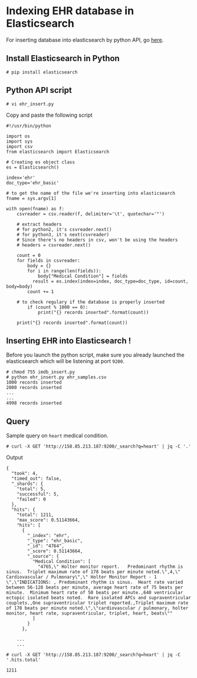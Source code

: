 # Indexing EHR database in Elasticsearch

For inserting database into elasticsearch by python API, go <a href=https://elasticsearch-py.readthedocs.io/en/master/>here</a>. 

## Install Elasticsearch in Python
```
# pip install elasticsearch
```

## Python API script

```
# vi ehr_insert.py
```
Copy and paste the following script

```
#!/usr/bin/python

import os
import sys
import csv
from elasticsearch import Elasticsearch

# Creating es object class
es = Elasticsearch()

index='ehr'
doc_type='ehr_basic'

# to get the name of the file we're inserting into elasticsearch
fname = sys.argv[1]

with open(fname) as f:
    csvreader = csv.reader(f, delimiter='\t', quotechar='"')

    # extract headers
    # for python2, it's csvreader.next()
    # for python3, it's next(csvreader)
    # Since there's no headers in csv, won't be using the headers
    # headers = csvreader.next() 
 
    count = 0
    for fields in csvreader:
        body = {}
        for i in range(len(fields)):
            body["Medical Condition"] = fields
	      result = es.index(index=index, doc_type=doc_type, id=count, body=body)
        count += 1

	# to check regulary if the database is properly inserted
        if (count % 1000 == 0):
            print("{} records inserted".format(count))
	
    print("{} records inserted".format(count))
 ```
 
## Inserting EHR into Elasticsearch !

Before you launch the python script, make sure you already launched the elasticsearch which will be listening at port `9200`. 

```
# chmod 755 imdb_insert.py
# python ehr_insert.py ehr_samples.csv
1000 records inserted
2000 records inserted
...
...
4998 records inserted
```

## Query 
Sample query on `heart` medical condition. 

```
# curl -X GET 'http://158.85.213.187:9200/_search?q=heart' | jq -C '.'
```
Output
```
{
  "took": 4,
  "timed_out": false,
  "_shards": {
    "total": 5,
    "successful": 5,
    "failed": 0
  },
  "hits": {
    "total": 1211,
    "max_score": 0.51143664,
    "hits": [
      {
        "_index": "ehr",
        "_type": "ehr_basic",
        "_id": "4764",
        "_score": 0.51143664,
        "_source": {
          "Medical Condition": [
            "4765,\" Holter monitor report.   Predominant rhythm is sinus.  Triplet maximum rate of 178 beats per minute noted.\",4,\" Cardiovascular / Pulmonary\",\" Holter Monitor Report - 1 \",\"INDICATIONS: , Predominant rhythm is sinus.  Heart rate varied between 56-128 beats per minute, average heart rate of 75 beats per minute.  Minimum heart rate of 50 beats per minute.,640 ventricular ectopic isolated beats noted.  Rare isolated APCs and supraventricular couplets.,One supraventricular triplet reported.,Triplet maximum rate of 178 beats per minute noted.\",\"cardiovascular / pulmonary, holter monitor, heart rate, supraventricular, triplet, heart, beats\""
          ]
        }
      },

    ...
    ...
```

```
# curl -X GET 'http://158.85.213.187:9200/_search?q=heart' | jq -C '.hits.total'

1211
```
